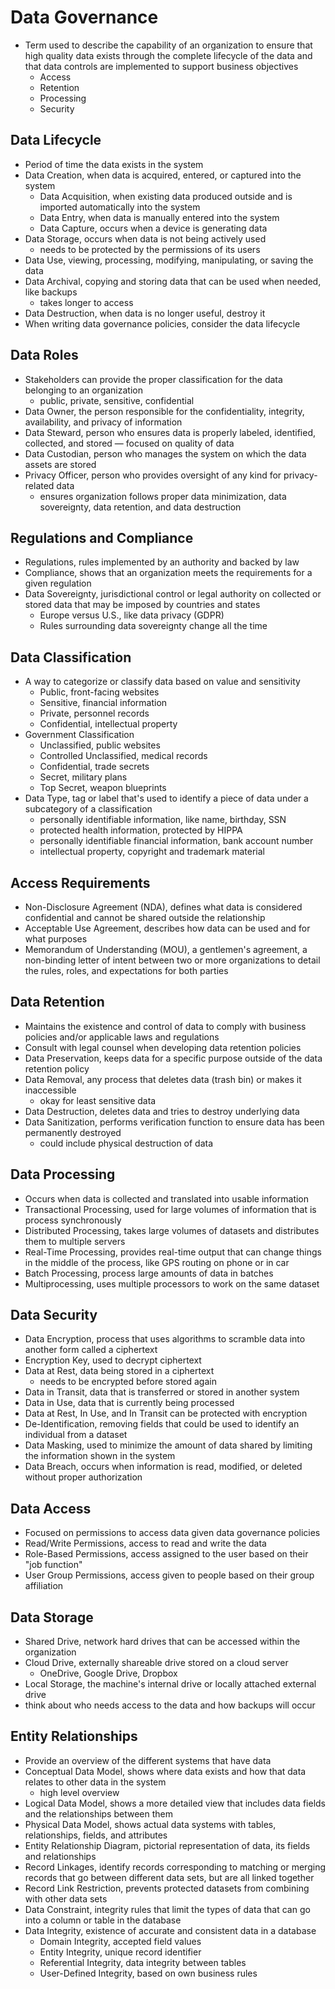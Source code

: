 # Data Governance

- Term used to describe the capability of an organization to ensure that high quality data exists through the complete lifecycle of the data and that data controls are implemented to support business objectives
    - Access
    - Retention
    - Processing
    - Security

## Data Lifecycle

- Period of time the data exists in the system
- Data Creation, when data is acquired, entered, or captured into the system
    - Data Acquisition, when existing data produced outside and is imported automatically into the system
    - Data Entry, when data is manually entered into the system
    - Data Capture, occurs when a device is generating data
- Data Storage, occurs when data is not being actively used
    - needs to be protected by the permissions of its users
- Data Use, viewing, processing, modifying, manipulating, or saving the data
- Data Archival, copying and storing data that can be used when needed, like backups
    - takes longer to access
- Data Destruction, when data is no longer useful, destroy it
- When writing data governance policies, consider the data lifecycle

## Data Roles

- Stakeholders can provide the proper classification for the data belonging to an organization
    - public, private, sensitive, confidential
- Data Owner, the person responsible for the confidentiality, integrity, availability, and privacy of information
- Data Steward, person who ensures data is properly labeled, identified, collected, and stored — focused on quality of data
- Data Custodian, person who manages the system on which the data assets are stored
- Privacy Officer, person who provides oversight of any kind for privacy-related data
    - ensures organization follows proper data minimization, data sovereignty, data retention, and data destruction

## Regulations and Compliance

- Regulations, rules implemented by an authority and backed by law
- Compliance, shows that an organization meets the requirements for a given regulation
- Data Sovereignty, jurisdictional control or legal authority on collected or stored data that may be imposed by countries and states
    - Europe versus U.S., like data privacy (GDPR)
    - Rules surrounding data sovereignty change all the time

## Data Classification

- A way to categorize or classify data based on value and sensitivity
    - Public, front-facing websites
    - Sensitive, financial information
    - Private, personnel records
    - Confidential, intellectual property
- Government Classification
    - Unclassified, public websites
    - Controlled Unclassified, medical records
    - Confidential, trade secrets
    - Secret, military plans
    - Top Secret, weapon blueprints
- Data Type, tag or label that's used to identify a piece of data under a subcategory of a classification
    - personally identifiable information, like name, birthday, SSN
    - protected health information, protected by HIPPA
    - personally identifiable financial information, bank account number
    - intellectual property, copyright and trademark material

## Access Requirements

- Non-Disclosure Agreement (NDA), defines what data is considered confidential and cannot be shared outside the relationship
- Acceptable Use Agreement, describes how data can be used and for what purposes
- Memorandum of Understanding (MOU), a gentlemen's agreement, a non-binding letter of intent between two or more organizations to detail the rules, roles, and expectations for both parties

## Data Retention

- Maintains the existence and control of data to comply with business policies and/or applicable laws and regulations
- Consult with legal counsel when developing data retention policies
- Data Preservation, keeps data for a specific purpose outside of the data retention policy
- Data Removal, any process that deletes data (trash bin) or makes it inaccessible
    - okay for least sensitive data
- Data Destruction, deletes data and tries to destroy underlying data
- Data Sanitization, performs verification function to ensure data has been permanently destroyed
    - could include physical destruction of data

## Data Processing

- Occurs when data is collected and translated into usable information
- Transactional Processing, used for large volumes of information that is process synchronously
- Distributed Processing, takes large volumes of datasets and distributes them to multiple servers
- Real-Time Processing, provides real-time output that can change things in the middle of the process, like GPS routing on phone or in car
- Batch Processing, process large amounts of data in batches
- Multiprocessing, uses multiple processors to work on the same dataset

## Data Security

- Data Encryption, process that uses algorithms to scramble data into another form called a ciphertext
- Encryption Key, used to decrypt ciphertext
- Data at Rest, data being stored in a ciphertext
    - needs to be encrypted before stored again
- Data in Transit, data that is transferred or stored in another system
- Data in Use, data that is currently being processed
- Data at Rest, In Use, and In Transit can be protected with encryption
- De-Identification, removing fields that could be used to identify an individual from a dataset
- Data Masking, used to minimize the amount of data shared by limiting the information shown in the system
- Data Breach, occurs when information is read, modified, or deleted without proper authorization

## Data Access

- Focused on permissions to access data given data governance policies
- Read/Write Permissions, access to read and write the data
- Role-Based Permissions, access assigned to the user based on their "job function"
- User Group Permissions, access given to people based on their group affiliation

## Data Storage

- Shared Drive, network hard drives that can be accessed within the organization
- Cloud Drive, externally shareable drive stored on a cloud server
    - OneDrive, Google Drive, Dropbox
- Local Storage, the machine's internal drive or locally attached external drive
- think about who needs access to the data and how backups will occur

## Entity Relationships

- Provide an overview of the different systems that have data
- Conceptual Data Model, shows where data exists and how that data relates to other data in the system
    - high level overview
- Logical Data Model, shows a more detailed view that includes data fields and the relationships between them
- Physical Data Model, shows actual data systems with tables, relationships, fields, and attributes
- Entity Relationship Diagram, pictorial representation of data, its fields and relationships
- Record Linkages, identify records corresponding to matching or merging records that go between different data sets, but are all linked together
- Record Link Restriction, prevents protected datasets from combining with other data sets
- Data Constraint, integrity rules that limit the types of data that can go into a column or table in the database
- Data Integrity, existence of accurate and consistent data in a database
    - Domain Integrity, accepted field values
    - Entity Integrity, unique record identifier
    - Referential Integrity, data integrity between tables
    - User-Defined Integrity, based on own business rules

